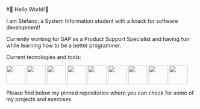 #👋 Hello World!👋

I am Stéfano, a System Information student with a knack for software development!

Currently working for SAP as a Product Support Specialist and having fun while learning how to be a better programmer.

Current tecnologies and tools:

<a href="URL_REDIRECT" target="blank"><img align="center" src="https://img.icons8.com/color/48/000000/html-5--v1.png" height="50" /></a> 
<a href="URL_REDIRECT" target="blank"><img align="center" src="https://img.icons8.com/color/48/000000/css3.png" height="50" /></a> 
<a href="URL_REDIRECT" target="blank"><img align="center" src="https://img.icons8.com/color/48/000000/javascript--v1.png" height="50" /></a> 
<a href="URL_REDIRECT" target="blank"><img align="center" src="https://user-images.githubusercontent.com/44717272/155236102-da189075-f5d4-4021-9af5-67cd8ea8814c.png" height="50" /></a> 
<a href="URL_REDIRECT" target="blank"><img align="center" src="https://img.icons8.com/color-glass/150/000000/github.png" height="50" /></a> 
<a href="URL_REDIRECT" target="blank"><img align="center" src="https://img.icons8.com/color/96/000000/git.png" height="50" /></a> 
<a href="URL_REDIRECT" target="blank"><img align="center" src="https://camo.githubusercontent.com/964a169bbc7417bcf2b1ee0ddd2122d9592a50dee693f9421428bdd11d32c18e/68747470733a2f2f63646e2e6a7364656c6976722e6e65742f67682f64657669636f6e732f64657669636f6e2f69636f6e732f626f6f7473747261702f626f6f7473747261702d706c61696e2e737667" height="50" /></a> 
<a href="URL_REDIRECT" target="blank"><img align="center" src="https://img.icons8.com/officel/80/000000/json.png" height="50" /></a> 
<a href="URL_REDIRECT" target="blank"><img align="center" src="https://img.icons8.com/external-tal-revivo-shadow-tal-revivo/48/000000/external-jest-can-collect-code-coverage-information-from-entire-projects-logo-shadow-tal-revivo.png" height="50" /></a> 



Please find below my pinned repositories where you can check for some of my projects and exercises.

